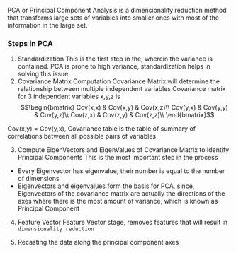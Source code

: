

PCA or Principal Component Analysis is a dimensionality reduction method that transforms large sets of variables into smaller ones with most of the information in the large set.

### Steps in PCA
1. Standardization
This is the first step in the, wherein the variance is contained. PCA is prone to high variance, standardization helps in solving this issue.
2. Covariance Matrix Computation
Covariance Matrix will determine the relationship between multiple independent variables
Covariance matrix for 3 independent variables x,y,z is
$$\begin{bmatrix}
Cov(x,x) & Cov(x,y) & Cov(x,z)\\
Cov(y,x) & Cov(y,y) & Cov(y,z)\\
Cov(z,x) & Cov(z,y) & Cov(z,z)\\
\end{bmatrix}$$

Cov(x,y) = Cov(y,x), Covariance table is the table of summary of correlations between all possible pairs of variables

3. Compute EigenVectors and EigenValues of Covariance Matrix to Identify Principal Components
This is the most important step in the process
- Every Eigenvector has eigenvalue, their number is equal to the number of dimensions
- Eigenvectors and eigenvalues form the basis for PCA, since, Eigenvectors of the covariance matrix are actually the directions of the axes where there is the most amount of variance, which is known as Principal Component

4. Feature Vector
Feature Vector stage, removes features that will result in `dimensionality reduction`

5. Recasting the data along the principal component axes



